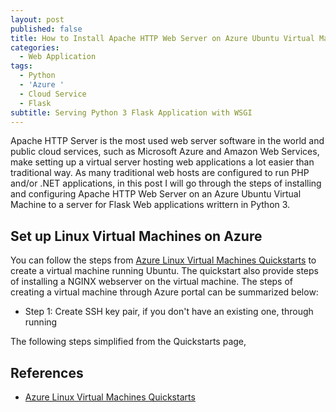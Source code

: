 ```yaml
---
layout: post
published: false
title: How to Install Apache HTTP Web Server on Azure Ubuntu Virtual Machines
categories:
  - Web Application
tags:
  - Python
  - 'Azure '
  - Cloud Service
  - Flask
subtitle: Serving Python 3 Flask Application with WSGI
---
```


Apache HTTP Server is the most used web server software in the world and public cloud services, such as Microsoft Azure and Amazon Web Services, make setting up a virtual server hosting web applications a lot easier than traditional way. As many traditional web hosts are configured to run PHP and/or .NET applications, in this post I will go through the steps of installing and configuring Apache HTTP Web Server on an Azure Ubuntu Virtual Machine to a server for Flask Web applications writtern in Python 3. <!--more-->

## Set up Linux Virtual Machines on Azure
You can follow the steps from [Azure Linux Virtual Machines Quickstarts](https://docs.microsoft.com/en-us/azure/virtual-machines/linux/) to create a virtual machine running Ubuntu. The quickstart also provide steps of installing a NGINX webserver on the virtual machine. The steps of creating a virtual machine through Azure portal can be summarized below:
* Step 1: Create SSH key pair, if you don't have an existing one, through running  

The following steps simplified from the Quickstarts page, 






## References

* [Azure Linux Virtual Machines Quickstarts](https://docs.microsoft.com/en-us/azure/virtual-machines/linux/)




